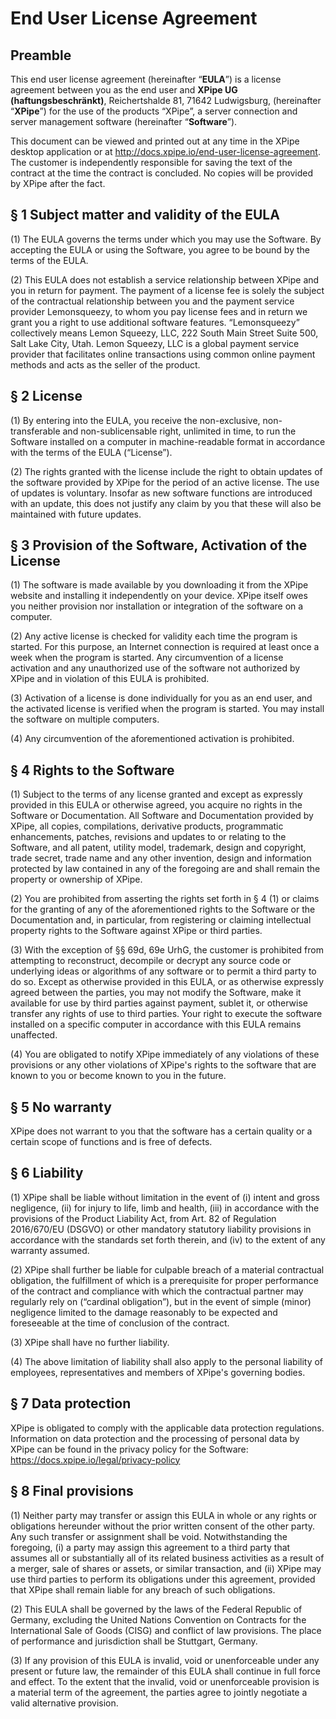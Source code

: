 # End User License Agreement

## Preamble

This end user license agreement (hereinafter “**EULA**”) is a license agreement between you as the end user and **XPipe UG (haftungsbeschränkt)**, Reichertshalde 81, 71642 Ludwigsburg, (hereinafter “**XPipe**”) for the use of the products “XPipe”, a server connection and server management software (hereinafter “**Software**”).

This document can be viewed and printed out at any time in the XPipe desktop application or at http://docs.xpipe.io/end-user-license-agreement. The customer is independently responsible for saving the text of the contract at the time the contract is concluded. No copies will be provided by XPipe after the fact.

## § 1 Subject matter and validity of the EULA

(1) The EULA governs the terms under which you may use the Software. By accepting the EULA or using the Software, you agree to be bound by the terms of the EULA.

(2) This EULA does not establish a service relationship between XPipe and you in return for payment. The payment of a license fee is solely the subject of the contractual relationship between you and the payment service provider Lemonsqueezy, to whom you pay license fees and in return we grant you a right to use additional software features. “Lemonsqueezy” collectively means Lemon Squeezy, LLC, 222 South Main Street Suite 500, Salt Lake City, Utah. Lemon Squeezy, LLC is a global payment service provider that facilitates online transactions using common online payment methods and acts as the seller of the product.

## § 2 License

(1) By entering into the EULA, you receive the non-exclusive, non-transferable and non-sublicensable right, unlimited in time, to run the Software installed on a computer in machine-readable format in accordance with the terms of the EULA (“License”).

(2) The rights granted with the license include the right to obtain updates of the software provided by XPipe for the period of an active license. The use of updates is voluntary. Insofar as new software functions are introduced with an update, this does not justify any claim by you that these will also be maintained with future updates.

## § 3 Provision of the Software, Activation of the License

(1) The software is made available by you downloading it from the XPipe website and installing it independently on your device. XPipe itself owes you neither provision nor installation or integration of the software on a computer.

(2) Any active license is checked for validity each time the program is started. For this purpose, an Internet connection is required at least once a week when the program is started. Any circumvention of a license activation and any unauthorized use of the software not authorized by XPipe and in violation of this EULA is prohibited.

(3) Activation of a license is done individually for you as an end user, and the activated license is verified when the program is started. You may install the software on multiple computers.

(4) Any circumvention of the aforementioned activation is prohibited.

## § 4 Rights to the Software

(1) Subject to the terms of any license granted and except as expressly provided in this EULA or otherwise agreed, you acquire no rights in the Software or Documentation. All Software and Documentation provided by XPipe, all copies, compilations, derivative products, programmatic enhancements, patches, revisions and updates to or relating to the Software, and all patent, utility model, trademark, design and copyright, trade secret, trade name and any other invention, design and information protected by law contained in any of the foregoing are and shall remain the property or ownership of XPipe.

(2) You are prohibited from asserting the rights set forth in § 4 (1) or claims for the granting of any of the aforementioned rights to the Software or the Documentation and, in particular, from registering or claiming intellectual property rights to the Software against XPipe or third parties.

(3) With the exception of §§ 69d, 69e UrhG, the customer is prohibited from attempting to reconstruct, decompile or decrypt any source code or underlying ideas or algorithms of any software or to permit a third party to do so. Except as otherwise provided in this EULA, or as otherwise expressly agreed between the parties, you may not modify the Software, make it available for use by third parties against payment, sublet it, or otherwise transfer any rights of use to third parties. Your right to execute the software installed on a specific computer in accordance with this EULA remains unaffected.

(4) You are obligated to notify XPipe immediately of any violations of these provisions or any other violations of XPipe's rights to the software that are known to you or become known to you in the future.

## § 5 No warranty

XPipe does not warrant to you that the software has a certain quality or a certain scope of functions and is free of defects.

## § 6 Liability

(1) XPipe shall be liable without limitation in the event of (i) intent and gross negligence, (ii) for injury to life, limb and health, (iii) in accordance with the provisions of the Product Liability Act, from Art. 82 of Regulation 2016/670/EU (DSGVO) or other mandatory statutory liability provisions in accordance with the standards set forth therein, and (iv) to the extent of any warranty assumed.

(2) XPipe shall further be liable for culpable breach of a material contractual obligation, the fulfillment of which is a prerequisite for proper performance of the contract and compliance with which the contractual partner may regularly rely on (“cardinal obligation”), but in the event of simple (minor) negligence limited to the damage reasonably to be expected and foreseeable at the time of conclusion of the contract.

(3) XPipe shall have no further liability.

(4) The above limitation of liability shall also apply to the personal liability of employees, representatives and members of XPipe's governing bodies.

## § 7 Data protection

XPipe is obligated to comply with the applicable data protection regulations. Information on data protection and the processing of personal data by XPipe can be found in the privacy policy for the Software: https://docs.xpipe.io/legal/privacy-policy

## § 8 Final provisions

(1) Neither party may transfer or assign this EULA in whole or any rights or obligations hereunder without the prior written consent of the other party. Any such transfer or assignment shall be void. Notwithstanding the foregoing, (i) a party may assign this agreement to a third party that assumes all or substantially all of its related business activities as a result of a merger, sale of shares or assets, or similar transaction, and (ii) XPipe may use third parties to perform its obligations under this agreement, provided that XPipe shall remain liable for any breach of such obligations.

(2) This EULA shall be governed by the laws of the Federal Republic of Germany, excluding the United Nations Convention on Contracts for the International Sale of Goods (CISG) and conflict of law provisions. The place of performance and jurisdiction shall be Stuttgart, Germany.

(3) If any provision of this EULA is invalid, void or unenforceable under any present or future law, the remainder of this EULA shall continue in full force and effect. To the extent that the invalid, void or unenforceable provision is a material term of the agreement, the parties agree to jointly negotiate a valid alternative provision.
